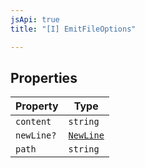 ```yaml
---
jsApi: true
title: "[I] EmitFileOptions"

---
```

## Properties

| Property | Type |
| ------ | ------ |
| `content` | `string` |
| `newLine?` | [`NewLine`](../type-aliases/NewLine.md) |
| `path` | `string` |
